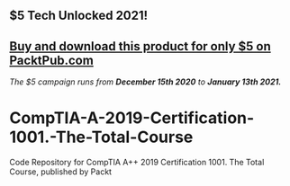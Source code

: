 ## $5 Tech Unlocked 2021!
[Buy and download this product for only $5 on PacktPub.com](https://www.packtpub.com/)
-----
*The $5 campaign         runs from __December 15th 2020__ to __January 13th 2021.__*

# CompTIA-A-2019-Certification-1001.-The-Total-Course
Code Repository for CompTIA A++ 2019 Certification 1001. The Total Course, published by Packt
